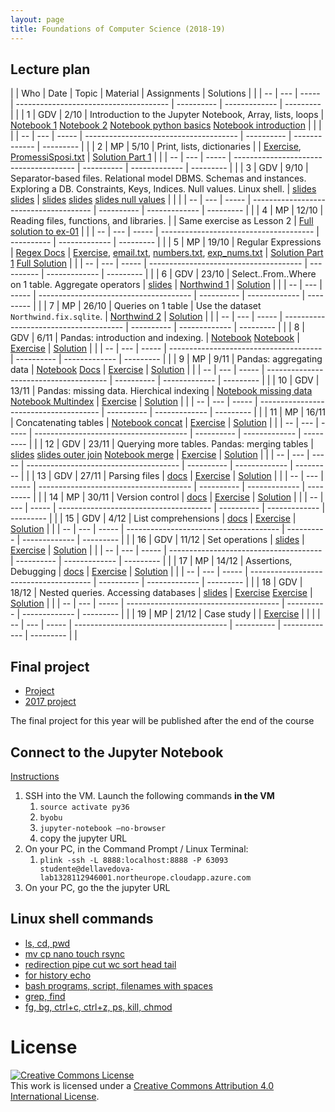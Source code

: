 ```yaml
---
layout: page
title: Foundations of Computer Science (2018-19)
---
```


## Lecture plan


|    | Who | Date  | Topic                                                                                                                                      | Material                                                                                                                                                                                                                                                                                                                                                                                                                                                                 | Assignments                                                                                                                                                                                                                                                                                                                                                  | Solutions                                                                                                                                                                                                   |   |
| -- | --- | ----- | --------------------------------------                                                                                                     | ----------                                                                                                                                                                                                                                                                                                                                                                                                                                                               | -------------                                                                                                                                                                                                                                                                                                                                                | ---------                                                                                                                                                                                                   |   |
| 1  | GDV | 2/10  | Introduction to the Jupyter Notebook, Array, lists, loops                                                                                  | [Notebook 1](https://jakevdp.github.io/PythonDataScienceHandbook/01.00-ipython-beyond-normal-python.html) [Notebook 2](https://github.com/gdv/EngComp/blob/master/modules/1_offtheground/1_Interacting_with_Python.ipynb) [Notebook python basics](https://nbviewer.jupyter.org/github/gdv/foundationsCS-2018/blob/master/py-01-basics.ipynb) [Notebook introduction](https://nbviewer.jupyter.org/github/gdv/foundationsCS-2018/blob/master/py-02-intro-notebook.ipynb) |                                                                                                                                                                                                                                                                                                                                                              |                                                                                                                                                                                                             |   |
| -- | --- | ----- | --------------------------------------                                                                                                     | ----------                                                                                                                                                                                                                                                                                                                                                                                                                                                               | -------------                                                                                                                                                                                                                                                                                                                                                | ---------                                                                                                                                                                                                   |   |
| 2  | MP  | 5/10  | Print, lists, dictionaries                                                                                                                 |                                                                                                                                                                                                                                                                                                                                                                                                                                                                          | [Exercise](https://github.com/gdv/foundationsCS-2018/blob/master/ex-01-DictFilesFunc.ipynb), [PromessiSposi.txt](https://github.com/gdv/foundationsCS-2018/blob/master/ex-data/PromessiSposi.txt)                                                                                                                                                            | [Solution Part 1](https://github.com/gdv/foundationsCS-2018/blob/master/ex-01-DictFilesFunc-solution-part1.ipynb)                                                                                           |   |
| -- | --- | ----- | --------------------------------------                                                                                                     | ----------                                                                                                                                                                                                                                                                                                                                                                                                                                                               | -------------                                                                                                                                                                                                                                                                                                                                                | ---------                                                                                                                                                                                                   |   |
| 3  | GDV | 9/10  | Separator-based files. Relational model DBMS. Schemas and instances. Exploring a DB. Constraints, Keys, Indices. Null values. Linux shell. | [slides](https://oc.dellavedova.org/s/ynBSzHRKBXtj29a) [slides](https://drive.google.com/file/d/1aei9sQry7p9UAoxP1TY9xPkkwocPbvqP/view?usp=sharing)                                                                                                                                                                                                                                                                                                                      | [slides](http://elearning.unimib.it/mod/resource/view.php?id=187159) [slides](http://elearning.unimib.it/mod/resource/view.php?id=187161) [slides null values](https://drive.google.com/file/d/1oPar1TsmqYps8V5nPZSMo0mca6mt5Dur/view?usp=sharing)                                                                                                           |                                                                                                                                                                                                             |   |
| -- | --- | ----- | --------------------------------------                                                                                                     | ----------                                                                                                                                                                                                                                                                                                                                                                                                                                                               | -------------                                                                                                                                                                                                                                                                                                                                                | ---------                                                                                                                                                                                                   |   |
| 4  | MP  | 12/10 | Reading files, functions, and libraries.                                                                                                   |                                                                                                                                                                                                                                                                                                                                                                                                                                                                          | Same exercise as Lesson 2                                                                                                                                                                                                                                                                                                                                    | [Full solution to ex-01](https://github.com/gdv/foundationsCS-2018/blob/master/ex-01-DictFilesFunc-solution-full.ipynb)                                                                                     |   |
| -- | --- | ----- | --------------------------------------                                                                                                     | ----------                                                                                                                                                                                                                                                                                                                                                                                                                                                               | -------------                                                                                                                                                                                                                                                                                                                                                | ---------                                                                                                                                                                                                   |   |
| 5  | MP  | 19/10 | Regular Expressions                                                                                                                        | [Regex Docs](https://docs.python.org/3/howto/regex.html)                                                                                                                                                                                                                                                                                                                                                                                                                 | [Exercise](https://github.com/gdv/foundationsCS-2018/blob/master/ex-02-RE.ipynb), [email.txt](https://github.com/gdv/foundationsCS-2018/blob/master/ex-data/email.txt), [numbers.txt](https://github.com/gdv/foundationsCS-2018/blob/master/ex-data/numbers.txt), [exp_nums.txt](https://github.com/gdv/foundationsCS-2018/blob/master/ex-data/exp_nums.txt) | [Solution Part 1](https://github.com/gdv/foundationsCS-2018/blob/master/ex-02-RE-solution-part1.ipynb)  [Full Solution](https://github.com/gdv/foundationsCS-2018/blob/master/ex-02-RE-solution-full.ipynb) |   |
| -- | --- | ----- | --------------------------------------                                                                                                     | ----------                                                                                                                                                                                                                                                                                                                                                                                                                                                               | -------------                                                                                                                                                                                                                                                                                                                                                | ---------                                                                                                                                                                                                   |   |
| 6  | GDV | 23/10 | Select..From..Where on 1 table. Aggregate operators                                                                                        | [slides](https://oc.dellavedova.org/s/qYNjPn76Z9sN8gE)                                                                                                                                                                                                                                                                                                                                                                                                                   | [Northwind 1](sql-01-sfw)                                                                                                                                                                                                                                                                                                                                    | [Solution](https://github.com/gdv/foundationsCS-2018/blob/master/sql-01-sfw.sql)                                                                                                                            |   |
| -- | --- | ----- | --------------------------------------                                                                                                     | ----------                                                                                                                                                                                                                                                                                                                                                                                                                                                               | -------------                                                                                                                                                                                                                                                                                                                                                | ---------                                                                                                                                                                                                   |   |
| 7  | MP  | 26/10 | Queries on 1 table                                                                                                                         | Use the dataset `Northwind.fix.sqlite`.                                                                                                                                                                                                                                                                                                                                                                                                                                                      | [Northwind 2](sql-02-sfw-group-by)                                                                                                                                                                                                                                                                                                                           | [Solution](https://github.com/gdv/foundationsCS-2018/blob/master/sql-02-groupby.sql)                                                                                                                        |   |
| -- | --- | ----- | --------------------------------------                                                                                                     | ----------                                                                                                                                                                                                                                                                                                                                                                                                                                                               | -------------                                                                                                                                                                                                                                                                                                                                                | ---------                                                                                                                                                                                                   |   |
| 8  | GDV | 6/11  | Pandas: introduction and indexing.                                                                                                         | [Notebook](https://jakevdp.github.io/PythonDataScienceHandbook/03.01-introducing-pandas-objects.html)  [Notebook](https://jakevdp.github.io/PythonDataScienceHandbook/03.02-data-indexing-and-selection.html)                                                                                                                                                                                                                                | [Exercise](py-04-pandas)                                                                                                                                                                                                                                                                                                                                     | [Solution](https://nbviewer.jupyter.org/github/gdv/foundationsCS-2018/blob/master/py-04-pandas.ipynb)                                                                                                       |   |
| -- | --- | ----- | --------------------------------------                                                                                                     | ----------                                                                                                                                                                                                                                                                                                                                                                                                                                                               | -------------                                                                                                                                                                                                                                                                                                                                                | ---------                                                                                                                                                                                                   |   |
| 9  | MP  | 9/11  | Pandas: aggregating data                                                                                                                   | [Notebook](https://jakevdp.github.io/PythonDataScienceHandbook/03.08-aggregation-and-grouping.html) [Docs](http://pandas.pydata.org/pandas-docs/stable/groupby.html)                                                                                                                                                                                                                                   | [Exercise](py-05-groupby)                                                                                                                                                                                                                                                                                                                                    | [Solution](https://nbviewer.jupyter.org/github/gdv/foundationsCS-2018/blob/master/py-05-groupby.ipynb)                                                                                                      |   |
| -- | --- | ----- | --------------------------------------                                                                                                     | ----------                                                                                                                                                                                                                                                                                                                                                                                                                                                               | -------------                                                                                                                                                                                                                                                                                                                                                | ---------                                                                                                                                                                                                   |   |
| 10 | GDV | 13/11 | Pandas: missing data. Hierchical indexing                                                                                                  | [Notebook missing data](https://jakevdp.github.io/PythonDataScienceHandbook/03.04-missing-values.html) [Notebook Multindex](https://jakevdp.github.io/PythonDataScienceHandbook/03.05-hierarchical-indexing.html)                                                                                                                                                                                                                                                        | [Exercise](py-07-multindex)                                                                                                                                                                                                                                                                                                                                  | [Solution](https://nbviewer.jupyter.org/github/gdv/foundationsCS-2018/blob/master/py-07-multindex.ipynb)                                                                                                    |   |
| -- | --- | ----- | --------------------------------------                                                                                                     | ----------                                                                                                                                                                                                                                                                                                                                                                                                                                                               | -------------                                                                                                                                                                                                                                                                                                                                                | ---------                                                                                                                                                                                                   |   |
| 11 | MP  | 16/11 | Concatenating tables                                                                                                                       | [Notebook concat](https://jakevdp.github.io/PythonDataScienceHandbook/03.06-concat-and-append.html)                                                                                                                                                                                                                                                                                                                                                                      | [Exercise](py-08-merging)                                                                                                                                                                                                                                                                                                                                    | [Solution](https://nbviewer.jupyter.org/github/gdv/foundationsCS-2018/blob/master/py-08-merging.ipynb)                                                                                                      |   |
| -- | --- | ----- | --------------------------------------                                                                                                     | ----------                                                                                                                                                                                                                                                                                                                                                                                                                                                               | -------------                                                                                                                                                                                                                                                                                                                                                | ---------                                                                                                                                                                                                   |   |
| 12 | GDV | 23/11 | Querying more tables. Pandas: merging tables                                                                                               | [slides](https://drive.google.com/file/d/11F2wuvoRwWnhfG__c3JNT58Snb4h8yb5/view?usp=sharing)         [slides outer join](https://drive.google.com/file/d/1Bl30IdK3i_lKm53bQeM-sha1sjTqK3cg/view?usp=sharing) [Notebook merge](https://jakevdp.github.io/PythonDataScienceHandbook/03.07-merge-and-join.html)                                                                                                                                                             | [Exercise](sql-03-join-1)                                                                                                                                                                                                                                                                                                                                    | [Solution](https://github.com/gdv/foundationsCS-2018/blob/master/sql-03-join-1.sql)                                                                                                                         |   |
| -- | --- | ----- | --------------------------------------                                                                                                     | ----------                                                                                                                                                                                                                                                                                                                                                                                                                                                               | -------------                                                                                                                                                                                                                                                                                                                                                | ---------                                                                                                                                                                                                   |   |
| 13 | GDV | 27/11 | Parsing files                                                                                                                              | [docs](http://pandas.pydata.org/pandas-docs/stable/generated/pandas.read_csv.html)                                                                                                                                                                                                                                                                                                                                                                                       | [Exercise](py-09-Apache)                                                                                                                                                                                                                                                                                                                                     | [Solution](https://nbviewer.jupyter.org/github/gdv/foundationsCS-2018/blob/master/py-09-Apache.ipynb)                                                                                                       |   |
| -- | --- | ----- | --------------------------------------                                                                                                     | ----------                                                                                                                                                                                                                                                                                                                                                                                                                                                               | -------------                                                                                                                                                                                                                                                                                                                                                | ---------                                                                                                                                                                                                   |   |
| 14 | MP  | 30/11 | Version control                                                                                                                            | [docs](http://swcarpentry.github.io/git-novice/)                                                                                                                                                                                                                                                                                                                                                                                                                         | [Exercise](py-10-happiness)                                                                                                                                                                                                                                                                                                                                  | [Solution](https://nbviewer.jupyter.org/github/gdv/foundationsCS-2018/blob/master/py-10-happiness.ipynb)                                                                                                    |   |
| -- | --- | ----- | --------------------------------------                                                                                                     | ----------                                                                                                                                                                                                                                                                                                                                                                                                                                                               | -------------                                                                                                                                                                                                                                                                                                                                                | ---------                                                                                                                                                                                                   |   |
| 15 | GDV | 4/12  | List comprehensions                                                                                                                        | [docs](https://docs.python.org/3/tutorial/datastructures.html)                                                                                                                                                                                                                                                                                                                                                                                                           | [Exercise](py-11-f1)                                                                                                                                                                                                                                                                                                                                         | [Solution](https://nbviewer.jupyter.org/github/gdv/foundationsCS-2018/blob/master/py-11-f1.ipynb)                                                                                                           |   |
| -- | --- | ----- | --------------------------------------                                                                                                     | ----------                                                                                                                                                                                                                                                                                                                                                                                                                                                               | -------------                                                                                                                                                                                                                                                                                                                                                | ---------                                                                                                                                                                                                   |   |
| 16 | GDV | 11/12 | Set operations                                                                                                                             | [slides](https://drive.google.com/file/d/1dsyUzA722h-dunnQgmyFA98lQp3gRa3V/view?usp=sharing)                                                                                                                                                                                                                                                                                                                                                                             | [Exercise](sql-04-join-2)                                                                                                                                                                                                                                                                                                                                    | [Solution](https://github.com/gdv/foundationsCS-2018/blob/master/sql-04-join-2.sql)                                                                                                                         |   |
| -- | --- | ----- | --------------------------------------                                                                                                     | ----------                                                                                                                                                                                                                                                                                                                                                                                                                                                               | -------------                                                                                                                                                                                                                                                                                                                                                | ---------                                                                                                                                                                                                   |   |
| 17 | MP  | 14/12 | Assertions, Debugging                                                                                                                      | [docs](http://swcarpentry.github.io/python-novice-inflammation/08-defensive/)                                                                                                                                                                                                                                                                                                                                                                                            | [Exercise](py-12-ted)                                                                                                                                                                                                                                                                                                                                        | [Solution](https://nbviewer.jupyter.org/github/gdv/foundationsCS-2018/blob/master/py-12-TED.ipynb)                                                                                                          |   |
| -- | --- | ----- | --------------------------------------                                                                                                     | ----------                                                                                                                                                                                                                                                                                                                                                                                                                                                               | -------------                                                                                                                                                                                                                                                                                                                                                | ---------                                                                                                                                                                                                   |   |
| 18 | GDV | 18/12 | Nested queries. Accessing databases                                                                                                        | [slides](https://drive.google.com/open?id=1lCArdEEEa6_erOWoR3B0I-Nsyu8Ey0fY)                                                                                                                                                                                                                                                                                                                                                                                             | [Exercise](sql-05-nested) [Exercise](py-13-employees)                                                                                                                                                                                                                                                                                                        | [Solution](https://nbviewer.jupyter.org/github/gdv/foundationsCS-2018/blob/master/py-13-employees.ipynb)                                                                                                    |   |
| -- | --- | ----- | --------------------------------------                                                                                                     | ----------                                                                                                                                                                                                                                                                                                                                                                                                                                                               | -------------                                                                                                                                                                                                                                                                                                                                                | ---------                                                                                                                                                                                                   |   |
| 19 | MP  | 21/12 | Case study                                                                                                                                 |                                                                                                                                                                                                                                                                                                                                                                                                                                                                          | [Exercise](py-14-fifa)                                                                                                                                                                                                                                                                                                                                       |                                                                                                                                                                                                             |   |
| -- | --- | ----- | --------------------------------------                                                                                                     | ----------                                                                                                                                                                                                                                                                                                                                                                                                                                                               | -------------                                                                                                                                                                                                                                                                                                                                                | ---------                                                                                                                                                                                                   |   |



## Final project

*  [Project](project)
*  [2017 project](https://gdv.github.io/foundationsCS/2017-project)

The final project for this year will be published after the end of the course

## Connect to the Jupyter Notebook

[Instructions](Azure-Jupyter.pdf)

1.  SSH into the VM. Launch the following commands **in the VM**
    1.  `source activate py36`
    2.  `byobu`
    3.  `jupyter-notebook –no-browser`
    4.  copy the jupyter URL
2.  On your PC, in the Command Prompt / Linux Terminal:
    1.  `plink -ssh -L 8888:localhost:8888 -P 63093 studente@dellavedova-lab1328112946001.northeurope.cloudapp.azure.com`
3.  On your PC, go the the jupyter URL

## Linux shell commands

*  [ls, cd, pwd](https://asciinema.org/a/197295)
*  [mv cp nano touch rsync](https://asciinema.org/a/197355)
*  [redirection pipe cut wc sort head tail](https://asciinema.org/a/197358)
*  [for history echo](https://asciinema.org/a/197360)
*  [bash programs, script, filenames with spaces](https://asciinema.org/a/197363)
*  [grep, find](https://asciinema.org/a/197364)
*  [fg, bg, ctrl+c, ctrl+z, ps, kill, chmod](https://asciinema.org/a/197590)

# License


<a rel="license" href="http://creativecommons.org/licenses/by/4.0/"><img alt="Creative Commons License" style="border-width:0" src="https://i.creativecommons.org/l/by/4.0/88x31.png" /></a><br />This work is licensed under a <a rel="license" href="http://creativecommons.org/licenses/by/4.0/">Creative Commons Attribution 4.0 International License</a>.
